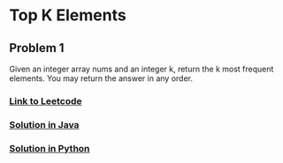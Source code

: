 # Top K Elements

## Problem 1

Given an integer array nums and an integer k, return the k most frequent elements. You may return the answer in any order.

### [Link to Leetcode](https://leetcode.com/problems/top-k-frequent-elements/)
### [Solution in Java](Solution.java#L5)
### [Solution in Python](solution.py#L3)

